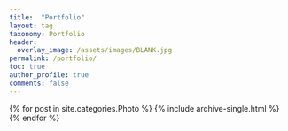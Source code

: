 ```yaml
---
title:  "Portfolio"
layout: tag
taxonomy: Portfolio
header:
  overlay_image: /assets/images/BLANK.jpg
permalink: /portfolio/
toc: true
author_profile: true
comments: false
---
```


{% for post in site.categories.Photo %}
    {% include archive-single.html %}
{% endfor %}
